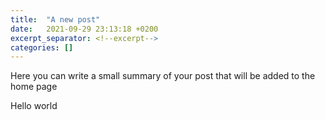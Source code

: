 ```yaml
---
title:  "A new post"
date:   2021-09-29 23:13:18 +0200
excerpt_separator: <!--excerpt-->
categories: []
---
```

Here you can write a small summary of your post that will be added to the home page
<!--excerpt-->

Hello world

